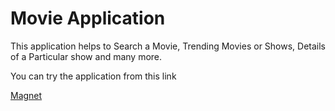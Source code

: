# Movie Application

This application helps to Search a Movie, Trending Movies or Shows, Details of a Particular show and many more.

You can try the application from this link

[Magnet](https://magnet-movie.netlify.app/)
